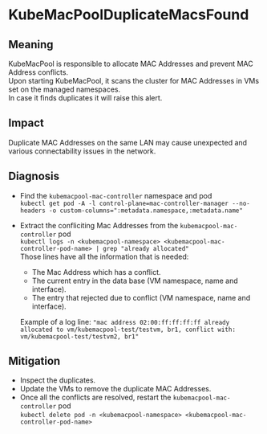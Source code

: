 # KubeMacPoolDuplicateMacsFound

## Meaning

KubeMacPool is responsible to allocate MAC Addresses and prevent MAC Address conflicts.  
Upon starting KubeMacPool, it scans the cluster for MAC Addresses in VMs set on the managed namespaces.  
In case it finds duplicates it will raise this alert.

## Impact

Duplicate MAC Addresses on the same LAN may cause unexpected and various connectability issues in the network.

## Diagnosis

- Find the `kubemacpool-mac-controller` namespace and pod  
  `kubectl get pod -A -l control-plane=mac-controller-manager --no-headers -o custom-columns=":metadata.namespace,:metadata.name"`
- Extract the confliciting Mac Addresses from the `kubemacpool-mac-controller` pod  
  `kubectl logs -n <kubemacpool-namespace> <kubemacpool-mac-controller-pod-name> | grep "already allocated"`  
  Those lines have all the information that is needed:
    - The Mac Address which has a conflict.
    - The current entry in the data base (VM namespace, name and interface).
    - The entry that rejected due to conflict (VM namespace, name and interface).  

  Example of a log line:
  `"mac address 02:00:ff:ff:ff:ff already allocated to vm/kubemacpool-test/testvm, br1, conflict with: vm/kubemacpool-test/testvm2, br1"`

## Mitigation

- Inspect the duplicates.
- Update the VMs to remove the duplicate MAC Addresses.
- Once all the conflicts are resolved, restart the `kubemacpool-mac-controller` pod  
  `kubectl delete pod -n <kubemacpool-namespace> <kubemacpool-mac-controller-pod-name>`
